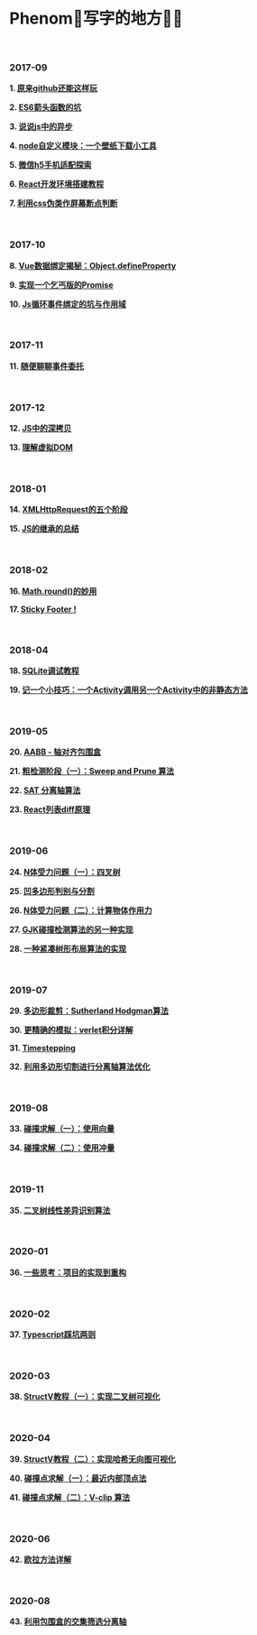# Phenom🐤写字的地方📝📝

<br/>

### 2017-09

**1. [原来github还能这样玩](https://github.com/phenomLi/myBlog/issues/1)**

**2. [ES6箭头函数的坑](https://github.com/phenomLi/myBlog/issues/2)**

**3. [说说js中的异步](https://github.com/phenomLi/myBlog/issues/3)**

**4. [node自定义模块：一个壁纸下载小工具](https://github.com/phenomLi/myBlog/issues/4)**

**5. [微信h5手机适配探索](https://github.com/phenomLi/myBlog/issues/5)**

**6. [React开发环境搭建教程](https://github.com/phenomLi/myBlog/issues/6)**

**7. [利用css伪类作屏幕断点判断](https://github.com/phenomLi/myBlog/issues/7)**

<br/>

### 2017-10

**8. [Vue数据绑定揭秘：Object.defineProperty](https://github.com/phenomLi/myBlog/issues/8)**

**9. [实现一个乞丐版的Promise](https://github.com/phenomLi/myBlog/issues/9)**

**10. [Js循环事件绑定的坑与作用域](https://github.com/phenomLi/myBlog/issues/10)**

<br/>

### 2017-11

**11. [随便聊聊事件委托](https://github.com/phenomLi/myBlog/issues/11)**

<br/>

### 2017-12

**12. [JS中的深拷贝](https://github.com/phenomLi/myBlog/issues/12)**

**13. [理解虚拟DOM](https://github.com/phenomLi/myBlog/issues/13)**

<br/>

### 2018-01

**14. [XMLHttpRequest的五个阶段](https://github.com/phenomLi/myBlog/issues/14)**

**15. [JS的继承的总结](https://github.com/phenomLi/myBlog/issues/15)**

<br/>

### 2018-02

**16. [Math.round()的妙用](https://github.com/phenomLi/myBlog/issues/16)**

**17. [Sticky Footer !](https://github.com/phenomLi/myBlog/issues/17)**

<br/>

### 2018-04

**18. [SQLite调试教程](https://github.com/phenomLi/myBlog/issues/18)**

**19. [记一个小技巧：一个Activity调用另一个Activity中的非静态方法](https://github.com/phenomLi/myBlog/issues/19)**

<br/>

### 2019-05

**20. [AABB - 轴对齐包围盒](https://github.com/phenomLi/myBlog/issues/21)**

**21. [粗检测阶段（一）：Sweep and Prune 算法](https://github.com/phenomLi/myBlog/issues/22)**

**22. [SAT 分离轴算法](https://github.com/phenomLi/myBlog/issues/23)**

**23. [React列表diff原理](https://github.com/phenomLi/myBlog/issues/24)**

<br/>

### 2019-06
**24. [N体受力问题（一）：四叉树](https://github.com/phenomLi/myBlog/issues/25)**

**25. [凹多边形判别与分割](https://github.com/phenomLi/myBlog/issues/26)**

**26. [N体受力问题（二）：计算物体作用力](https://github.com/phenomLi/myBlog/issues/27)**

**27. [GJK碰撞检测算法的另一种实现](https://github.com/phenomLi/myBlog/issues/28)**

**28. [一种紧凑树形布局算法的实现](https://github.com/phenomLi/myBlog/issues/29)**

<br/>

### 2019-07
**29. [多边形裁剪：Sutherland Hodgman算法](https://github.com/phenomLi/myBlog/issues/30)**

**30. [更精确的模拟：verlet积分详解](https://github.com/phenomLi/myBlog/issues/31)**

**31. [Timestepping](https://github.com/phenomLi/myBlog/issues/32)**

**32. [利用多边形切割进行分离轴算法优化](https://github.com/phenomLi/myBlog/issues/33)**

<br/>

### 2019-08
**33. [碰撞求解（一）：使用向量](https://github.com/phenomLi/myBlog/issues/34)**

**34. [碰撞求解（二）：使用冲量](https://github.com/phenomLi/myBlog/issues/35)**

<br/>

### 2019-11
**35. [二叉树线性差异识别算法](https://github.com/phenomLi/myBlog/issues/36)**

<br/>

### 2020-01
**36. [一些思考：项目的实现到重构](https://github.com/phenomLi/myBlog/issues/37)**

<br/>

### 2020-02
**37. [Typescript踩坑两则](https://github.com/phenomLi/myBlog/issues/38)**

<br/>

### 2020-03
**38. [StructV教程（一）：实现二叉树可视化](https://github.com/phenomLi/myBlog/issues/39)**

<br/>

### 2020-04
**39. [StructV教程（二）：实现哈希无向图可视化](https://github.com/phenomLi/myBlog/issues/40)**

**40. [碰撞点求解（一）：最近内部顶点法](https://github.com/phenomLi/myBlog/issues/41)**

**41. [碰撞点求解（二）：V-clip 算法](https://github.com/phenomLi/myBlog/issues/42)**

<br/>

### 2020-06
**42. [欧拉方法详解](https://segmentfault.com/a/1190000023056557)**

<br/>

### 2020-08
**43. [利用包围盒的交集筛选分离轴](https://segmentfault.com/a/1190000023746558)**

